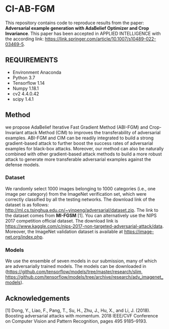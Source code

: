 # CI-AB-FGM
This repository contains code to reproduce results from the paper:
**Adversarial example generation with AdaBelief Optimizer and Crop Invariance**. This paper has been accepted in APPLIED INTELLIGENCE  with the according link: https://link.springer.com/article/10.1007/s10489-022-03469-5.

## REQUIREMENTS
- Environment Anaconda
- Python 3.7
- Tensorflow 1.14
- Numpy 1.18.1 
- cv2 4.4.0.42
- scipy 1.4.1

## Method
we propose AdaBelief Iterative Fast Gradient Method (ABI-FGM) and Crop-Invariant attack Method (CIM) to improves the transferability of adversarial examples. 
ABI-FGM and CIM can be readily integrated to build a strong gradient-based attack to further boost the success rates of adversarial examples for black-box attacks. 
Moreover, our method can also be naturally combined with other gradient-based attack methods to build a more robust attack to generate more transferable adversarial examples against the defense models.

### Dataset
We randomly select 1000 images belonging to 1000 categories (i.e., one image per category) from the ImageNet verification set, which were correctly classified by all the testing networks. The download link of the dataset is as follows:  http://ml.cs.tsinghua.edu.cn/~yinpeng/adversarial/dataset.zip. The link to the dataset comes from **MI-FGSM** [1]. You can alternatively use the NIPS 2017 competition official dataset. The download link is https://www.kaggle.com/c/nips-2017-non-targeted-adversarial-attack/data. Moreover, the ImageNet validation dataset is available at https://image-net.org/index.php.

### Models
We use the ensemble of seven models in our submission, many of which are adversarially trained models. The models can be downloaded in (https://github.com/tensorflow/models/tree/master/research/slim, https://github.com/tensorflow/models/tree/archive/research/adv_imagenet_models).

## Acknowledgements
[1] Dong, Y., Liao, F., Pang, T., Su, H., Zhu, J., Hu, X., and Li, J. (2018). Boosting adversarial attacks with momentum. 2018 IEEE/CVF Conference on Computer Vision and Pattern Recognition, pages 495 9185–9193.










